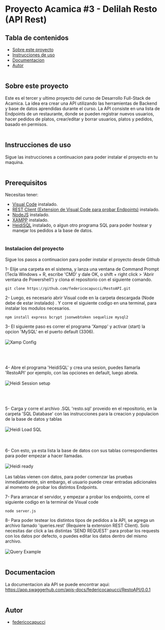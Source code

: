 <h1>Proyecto Acamica #3 - Delilah Resto (API Rest)</h1>

## Tabla de contenidos

- [Sobre este proyecto](#sobre)
- [Instrucciones de uso](#Instrucciones)
- [Documentacion](#Documentacion)
- [Autor](#Autor)
<br><br>


##  Sobre este proyecto <a name = "sobre"></a>

Este es el tercer y ultimo proyecto del curso de Desarrollo Full-Stack de Acamica. La idea era crear una API utilizando las herramientas de Backend y base de datos aprendidas durante el curso. La API consiste en una lista de Endpoints de un restaurante, donde se pueden registrar nuevos usuarios, hacer pedidos de platos, crear/editar y borrar usuarios, platos y pedidos, basado en permisos.
<br><br>

## Instrucciones de uso <a name = "Instrucciones"></a>

Sigue las instrucciones a continuacion para poder instalar el proyecto en tu maquina.
<br><br>

## Prerequisitos

Necesitas tener:
- [Visual Code](https://code.visualstudio.com/) instalado.
- [REST Client (Extension de Visual Code para probar Endpoints)](https://marketplace.visualstudio.com/items?itemName=humao.rest-client) instalado.
- [NodeJS](https://nodejs.org/) instalado.
- [XAMPP](https://www.apachefriends.org/es/index.html) instalado.
- [HeidiSQL](https://www.heidisql.com/download.php) instalado, o algun otro programa SQL para poder hostear y manejar los pedidos a la base de datos.
<br><br>

### Instalacion del proyecto

Sigue los pasos a continuacion para poder instalar el proyecto desde Github

1- Elije una carpeta en el sistema, y lanza una ventana de Command Prompt (Tecla Windows + R, escribe 'CMD' y dale OK, o shift + right click > 'Abrir ventana de Powershell') y clona el repositorio con el siguiente comando.

```
git clone https://github.com/federicocapucci/RestoAPI.git
```

2- Luego, es necesario abrir Visual code en la carpeta descargada (Node debe de estar instalado) . Y corre el siguiente codigo en una terminal, para instalar los modulos necesarios.

```
npm install express bcrypt jsonwebtoken sequelize mysql2 

```

3- El siguiente paso es correr el programa 'Xampp' y activar (start) la opcion 'MySQL' en el puerto default (3306).
<br><br>
<img src="https://i.ibb.co/3FTvgRt/Xampp.png" alt="Xamp Config">
<br><br><br><br>

4- Abre el programa 'HeidiSQL' y crea una sesion, puedes llamarla 'RestoAPI' por ejemplo, con las opciones en default, luego abrela.
<br><br>
<img src="https://i.ibb.co/zQpNYGt/Heidi-Session.png" alt="Heidi Session setup">
<br><br><br><br>

5- Carga y corre el archivo .SQL 'resto.sql' proveido en el repositorio, en la carpeta 'SQL Database' con las instrucciones para la creacion y populacion de la base de datos y tablas
<br><br>
<img src="https://i.ibb.co/JBYGsZs/Heidi-Load-SQLFile.png" alt="Heidi Load SQL">
<br><br><br><br>
6- Con esto, ya esta lista la base de datos con sus tablas correspondientes para poder empezar a hacer llamadas. 
<br><br>
<img src="https://i.ibb.co/4RNpjs8/Heidi-Ready.png" alt="Heidi ready">
<br><br>
Las tablas vienen con datos, para poder comenzar las pruebas inmediatamente, sin embargo, el usuario puede crear entradas adicionales al momento de probar los distintos Endpoints.

7- Para arrancar el servidor, y empezar a probar los endpoints, corre el siguiente codigo en la terminal de Visual code

```
node server.js
```
8- Para poder testear los distintos tipos de pedidos a la API, se agrega un archivo llamado 'queries.rest' (Requiere la extension REST Client). Solo necesitas dar click a las distintas 'SEND REQUEST' para probar los requests con los datos por defecto, o puedes editar los datos dentro del mismo archivo. 
<br><br>
<img src="https://i.ibb.co/RggPG30/query-Example.png" alt="Query Example">
<br><br>

## Documentacion <a name="Documentacion"></a>

La documentacion ala API se puede encontrar aqui:
<br>
https://app.swaggerhub.com/apis-docs/federicocapucci/RestoAPI/0.0.1
<br><br>


## Autor <a name = "Autor"></a>

- [federicocapucci](https://github.com/federicocapucci)